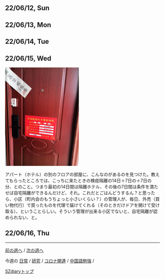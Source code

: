 ## 22/06/12, Sun


## 22/06/13, Mon


## 22/06/14, Tue


## 22/06/15, Wed

<img src="https://github.com/akita11/SZdiary/blob/main/diary/photo/2022-06-15_08.18.53.jpg" width="240px">

アパート（ホテル）の別のフロアの部屋に、こんなのがあるのを見つけた。教えてもらったところでは、こっちに来たときの検疫隔離の14日＋7日の＋7日の分、とのこと。つまり最初の14日間は隔離ホテル、その後の7日間は条件を満たせば自宅隔離ができるんだけど、それ。これだとごはんどうするん？と思ったら、小区（町内会のもうちょっと小さいくらい？）の管理人が、毎日、外売（買い物代行）で買ったものを代理で届けてくれる（そのときだけドアを開けて受け取る）、ということらしい。そういう管理が出来る小区でないと、自宅隔離が認められない、と。


## 22/06/16, Thu

***

[前の週へ](2206-1.md) /
[次の週へ](2206-3.md)

今週の
[日常](../diary/2206-2.md) /
[研究](../research/2206-2.md) /
[コロナ関連](../covid19/2206-2.md) / 
[中国語勉強](../chinese/2206-2.md) / 

[SZdiaryトップ](../../README.md)
